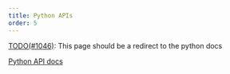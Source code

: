 ```yaml
---
title: Python APIs
order: 5
---
```


[TODO(#1046)](https://github.com/rerun-io/rerun/issues/1046): This page should be a redirect to the python docs

[Python API docs](https://rerun-io.github.io/rerun)